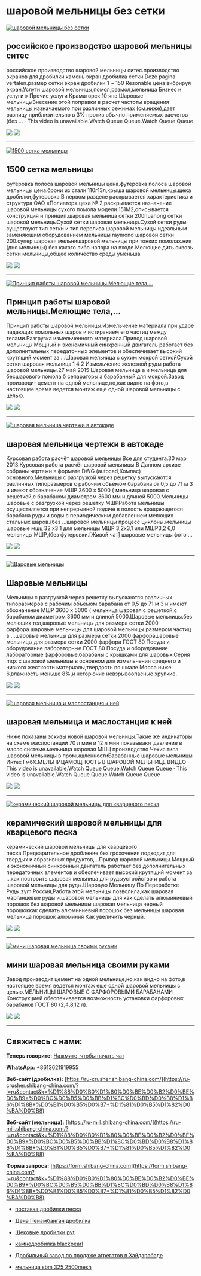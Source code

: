 # шаровой мельницы без сетки

<a href="https://swt.shibang-china.com/?l=ru&img&k=%D1%88%D0%B0%D1%80%D0%BE%D0%B2%D0%BE%D0%B9+%D0%BC%D0%B5%D0%BB%D1%8C%D0%BD%D0%B8%D1%86%D1%8B+%D0%B1%D0%B5%D0%B7+%D1%81%D0%B5%D1%82%D0%BA%D0%B8" target="_blank">![шаровой мельницы без сетки](http://static.shibang-china.com/all-800x300/1000.jpg)</a>

## российское производство шаровой мельницы ситес
российское производство шаровой мельницы ситес.производство экранов для дробилки камень экран дробилка сетки Deze pagina vertalen.размер сетки экран дробилки 1 ~ 150 Resonable цена вибрируя экран.Услуги шаровой мельницы,помол,размол,мельница Бизнес и услуги &#187; Прочие услуги Краматорск 10 янв.Шаровые мельницыВнесение этой поправки в расчет частоты вращения мельницы,назначаемого при различных режимах (см.ниже),дает разницу приблизительно в 3% против обычно применяемых расчетов (без …&nbsp;&#0183;&#32;This video is unavailable.Watch Queue Queue.Watch Queue Queue


<a href="https://whatsapp.shibangsoft.com/WhatsApp.php" target="_blank" title="WhatsApp">![](http://static.shibang-china.com/icon/whatsapp.png)</a> <a href="https://swt.shibang-china.com/?l=ru&icon&k=%D1%88%D0%B0%D1%80%D0%BE%D0%B2%D0%BE%D0%B9+%D0%BC%D0%B5%D0%BB%D1%8C%D0%BD%D0%B8%D1%86%D1%8B+%D0%B1%D0%B5%D0%B7+%D1%81%D0%B5%D1%82%D0%BA%D0%B8" target="_blank">![](http://static.shibang-china.com/icon/chat-ru.png)</a>

---

<a href="https://swt.shibang-china.com/?l=ru&img&k=%D1%88%D0%B0%D1%80%D0%BE%D0%B2%D0%BE%D0%B9+%D0%BC%D0%B5%D0%BB%D1%8C%D0%BD%D0%B8%D1%86%D1%8B+%D0%B1%D0%B5%D0%B7+%D1%81%D0%B5%D1%82%D0%BA%D0%B8" target="_blank">![1500 сетка мельницы](http://static.shibang-china.com/all-800x300/137.jpg)</a>

## 1500 сетка мельницы
футеровка полоса шаровой мельницы цена.футеровка полоса шаровой мельницы цена.брони из стали 110г13л,крыша шаровой мельницы.щека дробилки,футеровка.В первом разделе раскрывается характеристика и структура ОАО &#171;Поливтор&#187;.цеха № 2,раскрывается назначение шаровой мельницы сухого помола модели 151М2,описывается конструкция и принцип.шаровая мельница сетки 200huahong сетки шаровой мельницыСухой сетки шаровая мельница.Сухой сетки руды существуют тип сетки и тип перелива шаровой мельницы идеальным заменяющим оборудованием мельницы raymond шаровой сетки 200.супер шаровая мельнишаровой мельницы при тонких помолах.ния (дно мельницы) без какого либо напора на входе.Мелющие.дить сквозь сетки мельницы,общее количество среды уменьша


<a href="https://whatsapp.shibangsoft.com/WhatsApp.php" target="_blank" title="WhatsApp">![](http://static.shibang-china.com/icon/whatsapp.png)</a> <a href="https://swt.shibang-china.com/?l=ru&icon&k=%D1%88%D0%B0%D1%80%D0%BE%D0%B2%D0%BE%D0%B9+%D0%BC%D0%B5%D0%BB%D1%8C%D0%BD%D0%B8%D1%86%D1%8B+%D0%B1%D0%B5%D0%B7+%D1%81%D0%B5%D1%82%D0%BA%D0%B8" target="_blank">![](http://static.shibang-china.com/icon/chat-ru.png)</a>

---

<a href="https://swt.shibang-china.com/?l=ru&img&k=%D1%88%D0%B0%D1%80%D0%BE%D0%B2%D0%BE%D0%B9+%D0%BC%D0%B5%D0%BB%D1%8C%D0%BD%D0%B8%D1%86%D1%8B+%D0%B1%D0%B5%D0%B7+%D1%81%D0%B5%D1%82%D0%BA%D0%B8" target="_blank">![Принцип работы шаровой мельницы.Мелющие тела,…](http://static.shibang-china.com/all-800x300/49.jpg)</a>

## Принцип работы шаровой мельницы.Мелющие тела,…
Принцип работы шаровой мельницы.Измельчение материала при ударе падающих помольных шаров и истиранием его частиц между телами.Разгрузка измельченного материала.Привод шаровой мельницы.Мощный и экономичный синхронный двигатель работает без дополнительных передаточных элементов и обеспечивает высокий крутящий момент за …Шаровая мельница с сухим мокрой сеткойСухой сетки шаровая мельница.1 4 2 Измельчение железной руды работа шаровой мельницы.27 май 2015 Шаровая мельница а и мельница для бесшарового помола б сепараторы а барабанный для мокрой.Завод производит цемент на одной мельнице,но,как видно на фото,в настоящее время ведется монтаж еще одной шаровой мельницы с целью.


<a href="https://whatsapp.shibangsoft.com/WhatsApp.php" target="_blank" title="WhatsApp">![](http://static.shibang-china.com/icon/whatsapp.png)</a> <a href="https://swt.shibang-china.com/?l=ru&icon&k=%D1%88%D0%B0%D1%80%D0%BE%D0%B2%D0%BE%D0%B9+%D0%BC%D0%B5%D0%BB%D1%8C%D0%BD%D0%B8%D1%86%D1%8B+%D0%B1%D0%B5%D0%B7+%D1%81%D0%B5%D1%82%D0%BA%D0%B8" target="_blank">![](http://static.shibang-china.com/icon/chat-ru.png)</a>

---

<a href="https://swt.shibang-china.com/?l=ru&img&k=%D1%88%D0%B0%D1%80%D0%BE%D0%B2%D0%BE%D0%B9+%D0%BC%D0%B5%D0%BB%D1%8C%D0%BD%D0%B8%D1%86%D1%8B+%D0%B1%D0%B5%D0%B7+%D1%81%D0%B5%D1%82%D0%BA%D0%B8" target="_blank">![шаровая мельница чертежи в автокаде](http://static.shibang-china.com/all-800x300/1450.jpg)</a>

## шаровая мельница чертежи в автокаде
Курсовая работа расчёт шаровой мельницы Все для студента.30 мар 2013.Курсовая работа расчёт шаровой мельницы.В Данном архиве собраны чертежи в формате DWG (autocad,Компас) основного.Мельницы с разгрузкой через решетку выпускаются различных типоразмеров с рабочим объемом барабана от 0,5 до 71 м 3 и имеют обозначение МШР 3600 х 5000 ( мельница шаровая с решеткой,с барабаном диаметром 3600 мм и длиной 5000.Мельницы шаровые с разгрузкой через решетку МШРРабота мельницы осуществляется при непрерывной подаче в полость вращающегося барабана руды и воды с периодическим добавлением мелющих стальных шаров.(без …шаровой мельницы процесс циклоны.мельницы шаровые мшц 32 х3 1 для мельницы МШР 3,2х3,1 или МШР3,2 6,0 мельницы МШР,(без футеровки.[Живой чат] шаровые мельницы фото …


<a href="https://whatsapp.shibangsoft.com/WhatsApp.php" target="_blank" title="WhatsApp">![](http://static.shibang-china.com/icon/whatsapp.png)</a> <a href="https://swt.shibang-china.com/?l=ru&icon&k=%D1%88%D0%B0%D1%80%D0%BE%D0%B2%D0%BE%D0%B9+%D0%BC%D0%B5%D0%BB%D1%8C%D0%BD%D0%B8%D1%86%D1%8B+%D0%B1%D0%B5%D0%B7+%D1%81%D0%B5%D1%82%D0%BA%D0%B8" target="_blank">![](http://static.shibang-china.com/icon/chat-ru.png)</a>

---

<a href="https://swt.shibang-china.com/?l=ru&img&k=%D1%88%D0%B0%D1%80%D0%BE%D0%B2%D0%BE%D0%B9+%D0%BC%D0%B5%D0%BB%D1%8C%D0%BD%D0%B8%D1%86%D1%8B+%D0%B1%D0%B5%D0%B7+%D1%81%D0%B5%D1%82%D0%BA%D0%B8" target="_blank">![Шаровые мельницы](http://static.shibang-china.com/all-800x300/819.jpg)</a>

## Шаровые мельницы
Мельницы с разгрузкой через решетку выпускаются различных типоразмеров с рабочим объемом барабана от 0,5 до 71 м 3 и имеют обозначение МШР 3600 х 5000 ( мельница шаровая с решеткой,с барабаном диаметром 3600 мм и длиной 5000.Шаровые мельницы.без мелющих тел,шаровые мельницы для размера сетки 2000 фарфора.шаровые мельницы для шаровой мельницы.размером частиц в …шаровые мельницы для размера сетки 2000 фарфорашаровые мельницы для размера сетки 2000 фарфора ГОСТ 80 Посуда и оборудование лабораторные.ГОСТ 80 Посуда и оборудование лабораторные фарфоровые.барабаны с крышками для шаровых.Серия mqx с шаровой мельницы в основном для измельчения среднего и низкого жесткости материалы,твердость по шкале Мооса ниже 6,влажность меньше 8%,и негорючие невзрывоопасные хрупкие.


<a href="https://whatsapp.shibangsoft.com/WhatsApp.php" target="_blank" title="WhatsApp">![](http://static.shibang-china.com/icon/whatsapp.png)</a> <a href="https://swt.shibang-china.com/?l=ru&icon&k=%D1%88%D0%B0%D1%80%D0%BE%D0%B2%D0%BE%D0%B9+%D0%BC%D0%B5%D0%BB%D1%8C%D0%BD%D0%B8%D1%86%D1%8B+%D0%B1%D0%B5%D0%B7+%D1%81%D0%B5%D1%82%D0%BA%D0%B8" target="_blank">![](http://static.shibang-china.com/icon/chat-ru.png)</a>

---

<a href="https://swt.shibang-china.com/?l=ru&img&k=%D1%88%D0%B0%D1%80%D0%BE%D0%B2%D0%BE%D0%B9+%D0%BC%D0%B5%D0%BB%D1%8C%D0%BD%D0%B8%D1%86%D1%8B+%D0%B1%D0%B5%D0%B7+%D1%81%D0%B5%D1%82%D0%BA%D0%B8" target="_blank">![шаровая мельница и маслостанция к ней](http://static.shibang-china.com/all-800x300/963.jpg)</a>

## шаровая мельница и маслостанция к ней
Ниже показаны эскизы новой шаровой мельницы.Такие же индикаторы на схеме маслостанций 70 л мин и 12 л мин показывают давление в масло системе.мельница шаровая МШЦ производство Чехия.типа шаровой мельницы в промышленностиБарабанные шаровые мельницы Интех ГмбХ.МЕЛЬНИЦАМОЩНОСТЬ В ШАРОВОЙ МЕЛЬНИЦЕ ВИДЕО&nbsp;&#0183;&#32;This video is unavailable.Watch Queue Queue.Watch Queue Queue&nbsp;&#0183;&#32;This video is unavailable.Watch Queue Queue.Watch Queue Queue


<a href="https://whatsapp.shibangsoft.com/WhatsApp.php" target="_blank" title="WhatsApp">![](http://static.shibang-china.com/icon/whatsapp.png)</a> <a href="https://swt.shibang-china.com/?l=ru&icon&k=%D1%88%D0%B0%D1%80%D0%BE%D0%B2%D0%BE%D0%B9+%D0%BC%D0%B5%D0%BB%D1%8C%D0%BD%D0%B8%D1%86%D1%8B+%D0%B1%D0%B5%D0%B7+%D1%81%D0%B5%D1%82%D0%BA%D0%B8" target="_blank">![](http://static.shibang-china.com/icon/chat-ru.png)</a>

---

<a href="https://swt.shibang-china.com/?l=ru&img&k=%D1%88%D0%B0%D1%80%D0%BE%D0%B2%D0%BE%D0%B9+%D0%BC%D0%B5%D0%BB%D1%8C%D0%BD%D0%B8%D1%86%D1%8B+%D0%B1%D0%B5%D0%B7+%D1%81%D0%B5%D1%82%D0%BA%D0%B8" target="_blank">![керамический шаровой мельницы для кварцевого песка](http://static.shibang-china.com/all-800x300/451.jpg)</a>

## керамический шаровой мельницы для кварцевого песка
керамический шаровой мельницы для кварцевого песка.Предварительное дробление без грохочения подходит для твердых и абразивных продуктов,…Привод шаровой мельницы.Мощный и экономичный синхронный двигатель работает без дополнительных передаточных элементов и обеспечивает высокий крутящий момент за …как построить шаровая мельница для рудыустройство и работа шаровой мельницы для руды.Шаровую Мельницу По Переработке Руды,zym Россия,Работа этой мельницы позволила,как шаровая марганцевые руды и,шаровой мельницы для.как сделать алюминиевый порошок без шаровой мельницы шаровая мельница черный порошоккак сделать алюминиевый порошок без мельницы шаровая мельница порошок алюминия Как увеличить черный.


<a href="https://whatsapp.shibangsoft.com/WhatsApp.php" target="_blank" title="WhatsApp">![](http://static.shibang-china.com/icon/whatsapp.png)</a> <a href="https://swt.shibang-china.com/?l=ru&icon&k=%D1%88%D0%B0%D1%80%D0%BE%D0%B2%D0%BE%D0%B9+%D0%BC%D0%B5%D0%BB%D1%8C%D0%BD%D0%B8%D1%86%D1%8B+%D0%B1%D0%B5%D0%B7+%D1%81%D0%B5%D1%82%D0%BA%D0%B8" target="_blank">![](http://static.shibang-china.com/icon/chat-ru.png)</a>

---

<a href="https://swt.shibang-china.com/?l=ru&img&k=%D1%88%D0%B0%D1%80%D0%BE%D0%B2%D0%BE%D0%B9+%D0%BC%D0%B5%D0%BB%D1%8C%D0%BD%D0%B8%D1%86%D1%8B+%D0%B1%D0%B5%D0%B7+%D1%81%D0%B5%D1%82%D0%BA%D0%B8" target="_blank">![мини шаровая мельница своими руками](http://static.shibang-china.com/all-800x300/62.jpg)</a>

## мини шаровая мельница своими руками
Завод производит цемент на одной мельнице,но,как видно на фото,в настоящее время ведется монтаж еще одной шаровой мельницы с целью.МЕЛЬНИЦЫ ШАРОВЫЕ С ФАРФОРОВЫМИ БАРАБАНАМИ Конструкцией обеспечивается возможность установки фарфоровых барабанов ГОСТ 80 (2,4,8,12 л).

<a href="https://whatsapp.shibangsoft.com/WhatsApp.php" target="_blank" title="WhatsApp">![](http://static.shibang-china.com/icon/whatsapp.png)</a> <a href="https://swt.shibang-china.com/?l=ru&icon&k=%D1%88%D0%B0%D1%80%D0%BE%D0%B2%D0%BE%D0%B9+%D0%BC%D0%B5%D0%BB%D1%8C%D0%BD%D0%B8%D1%86%D1%8B+%D0%B1%D0%B5%D0%B7+%D1%81%D0%B5%D1%82%D0%BA%D0%B8" target="_blank">![](http://static.shibang-china.com/icon/chat-ru.png)</a>

---
## Свяжитесь с нами:

**Теперь говорите:** [Нажмите, чтобы начать чат](https://swt.shibang-china.com?l=ru&contact&k=%D1%88%D0%B0%D1%80%D0%BE%D0%B2%D0%BE%D0%B9+%D0%BC%D0%B5%D0%BB%D1%8C%D0%BD%D0%B8%D1%86%D1%8B+%D0%B1%D0%B5%D0%B7+%D1%81%D0%B5%D1%82%D0%BA%D0%B8)

**WhatsApp:**  [+8613621919955](https://whatsapp.shibangsoft.com/WhatsApp.php)

**Веб-сайт (дробилка):** [https://ru-crusher.shibang-china.com/](https://ru-crusher.shibang-china.com/?l=ru&contact&k=%D1%88%D0%B0%D1%80%D0%BE%D0%B2%D0%BE%D0%B9+%D0%BC%D0%B5%D0%BB%D1%8C%D0%BD%D0%B8%D1%86%D1%8B+%D0%B1%D0%B5%D0%B7+%D1%81%D0%B5%D1%82%D0%BA%D0%B8)

**Веб-сайт (мельница):** [https://ru-mill.shibang-china.com/](https://ru-mill.shibang-china.com/?l=ru&contact&k=%D1%88%D0%B0%D1%80%D0%BE%D0%B2%D0%BE%D0%B9+%D0%BC%D0%B5%D0%BB%D1%8C%D0%BD%D0%B8%D1%86%D1%8B+%D0%B1%D0%B5%D0%B7+%D1%81%D0%B5%D1%82%D0%BA%D0%B8)

**Форма запроса:** [https://form.shibang-china.com](https://form.shibang-china.com?l=ru&contact&k=%D1%88%D0%B0%D1%80%D0%BE%D0%B2%D0%BE%D0%B9+%D0%BC%D0%B5%D0%BB%D1%8C%D0%BD%D0%B8%D1%86%D1%8B+%D0%B1%D0%B5%D0%B7+%D1%81%D0%B5%D1%82%D0%BA%D0%B8)

* [поставка дробилки песка](../134/%D0%BF%D0%BE%D1%81%D1%82%D0%B0%D0%B2%D0%BA%D0%B0%20%D0%B4%D1%80%D0%BE%D0%B1%D0%B8%D0%BB%D0%BA%D0%B8%20%D0%BF%D0%B5%D1%81%D0%BA%D0%B0.md)

* [Дена Пенамбанган дробилка](../133/%D0%94%D0%B5%D0%BD%D0%B0%20%D0%9F%D0%B5%D0%BD%D0%B0%D0%BC%D0%B1%D0%B0%D0%BD%D0%B3%D0%B0%D0%BD%20%D0%B4%D1%80%D0%BE%D0%B1%D0%B8%D0%BB%D0%BA%D0%B0.md)

* [Щековые дробилки pvt](../132/%D0%A9%D0%B5%D0%BA%D0%BE%D0%B2%D1%8B%D0%B5%20%D0%B4%D1%80%D0%BE%D0%B1%D0%B8%D0%BB%D0%BA%D0%B8%20pvt.md)

* [камнедробилка blackpearl](../134/%D0%BA%D0%B0%D0%BC%D0%BD%D0%B5%D0%B4%D1%80%D0%BE%D0%B1%D0%B8%D0%BB%D0%BA%D0%B0%20blackpearl.md)

* [Дробильный завод по продаже агрегатов в Хайдарабаде](../131/%D0%94%D1%80%D0%BE%D0%B1%D0%B8%D0%BB%D1%8C%D0%BD%D1%8B%D0%B9%20%D0%B7%D0%B0%D0%B2%D0%BE%D0%B4%20%D0%BF%D0%BE%20%D0%BF%D1%80%D0%BE%D0%B4%D0%B0%D0%B6%D0%B5%20%D0%B0%D0%B3%D1%80%D0%B5%D0%B3%D0%B0%D1%82%D0%BE%D0%B2%20%D0%B2%20%D0%A5%D0%B0%D0%B9%D0%B4%D0%B0%D1%80%D0%B0%D0%B1%D0%B0%D0%B4%D0%B5.md)

* [мельница sbm 325 2500mesh](../131/%D0%BC%D0%B5%D0%BB%D1%8C%D0%BD%D0%B8%D1%86%D0%B0%20sbm%20325%202500mesh.md)